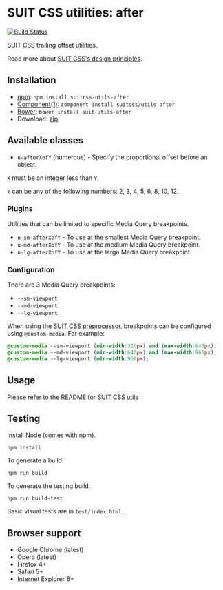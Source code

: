 # SUIT CSS utilities: after

[![Build Status](https://secure.travis-ci.org/suitcss/utils-after.png?branch=master)](http://travis-ci.org/suitcss/utils-after)

SUIT CSS trailing offset utilities.

Read more about [SUIT CSS's design principles](https://github.com/suitcss/suit/).

## Installation

* [npm](http://npmjs.org/): `npm install suitcss-utils-after`
* [Component(1)](http://component.io/): `component install suitcss/utils-after`
* [Bower](http://bower.io/): `bower install suit-utils-after`
* Download: [zip](https://github.com/suitcss/utils-after/zipball/master)

## Available classes

* `u-afterXofY` (numerous) - Specify the proportional offset before an object.

`X` must be an integer less than `Y`.

`Y` can be any of the following numbers: 2, 3, 4, 5, 6, 8, 10, 12.

### Plugins

Utilities that can be limited to specific Media Query breakpoints.

* `u-sm-afterXofY` - To use at the smallest Media Query breakpoint.
* `u-md-afterXofY` - To use at the medium Media Query breakpoint.
* `u-lg-afterXofY` - To use at the large Media Query breakpoint.

### Configuration

There are 3 Media Query breakpoints:

* `--sm-viewport`
* `--md-viewport`
* `--lg-viewport`

When using the [SUIT CSS preprocessor](https://github.com/suitcss/preprocessor),
breakpoints can be configured using `@custom-media`. For example:

```css
@custom-media --sm-viewport (min-width:320px) and (max-width:640px);
@custom-media --md-viewport (min-width:640px) and (max-width:960px);
@custom-media --lg-viewport (min-width:960px);
```

## Usage

Please refer to the README for [SUIT CSS utils](https://github.com/suitcss/utils/)

## Testing

Install [Node](http://nodejs.org) (comes with npm).

```
npm install
```

To generate a build:

```
npm run build
```

To generate the testing build.

```
npm run build-test
```

Basic visual tests are in `test/index.html`.

## Browser support

* Google Chrome (latest)
* Opera (latest)
* Firefox 4+
* Safari 5+
* Internet Explorer 8+
